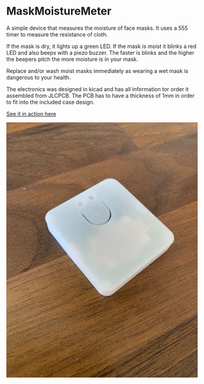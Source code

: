 # MaskMoistureMeter

A simple device that measures the moisture of face masks. It uses a 555 timer to measure the resistance of cloth.

If the mask is dry, it lights up a green LED. If the mask is moist it blinks a red LED and also beeps with a piezo buzzer.
The faster is blinks and the higher the beepers pitch the more moisture is in your mask.

Replace and/or wash moist masks immediately as wearing a wet mask is dangerous to your health.

The electronics was designed in kicad and has all information tor order it assembled from JLCPCB. The PCB has to have a thickness of 1mm in order to fit into the included case design.

[See it in action here](https://www.youtube.com/watch?v=SBzcOsZzkjE)

![Meter in case](https://github.com/RickP/MaskMoistureMeter/blob/master/images/Case_front.jpg?raw=true)
